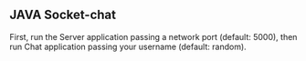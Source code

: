 ## JAVA Socket-chat

First, run the Server application passing a network port (default: 5000),
then run Chat application passing your username (default: random). 